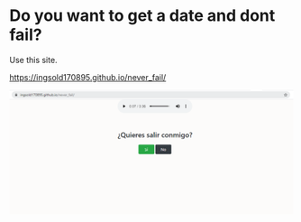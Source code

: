 # Do you want to get a date and dont fail?

Use this site.

https://ingsold170895.github.io/never_fail/

![alt_text](doYouWantADate.PNG)
